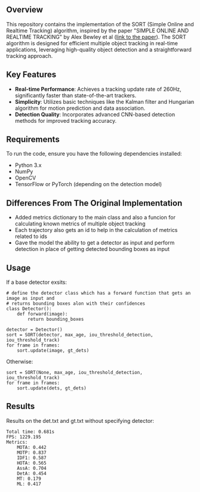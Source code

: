 ## Overview
This repository contains the implementation of the SORT (Simple Online and Realtime Tracking) algorithm, inspired by the paper "SIMPLE ONLINE AND REALTIME TRACKING" by Alex Bewley et al ([link to the paper](https://arxiv.org/abs/1602.00763)). The SORT algorithm is designed for efficient multiple object tracking in real-time applications, leveraging high-quality object detection and a straightforward tracking approach. 

## Key Features
- **Real-time Performance**: Achieves a tracking update rate of 260Hz, significantly faster than state-of-the-art trackers.
- **Simplicity**: Utilizes basic techniques like the Kalman filter and Hungarian algorithm for motion prediction and data association.
- **Detection Quality**: Incorporates advanced CNN-based detection methods for improved tracking accuracy.

## Requirements
To run the code, ensure you have the following dependencies installed:
- Python 3.x
- NumPy
- OpenCV
- TensorFlow or PyTorch (depending on the detection model)

## Differences From The Original Implementation

* Added metrics dictionary to the main class and also a funcion for calculating known metrics of multiple object tracking
* Each trajectory also gets an id to help in the calculation of metrics related to ids
* Gave the model the ability to get a detector as input and perform detection in place of getting detected bounding boxes as input

## Usage
If a base detector exsits:
```
# define the detector class which has a forward function that gets an image as input and
# returns bounding boxes alon with their confidences
class Detector():
    def forward(image):
        return bounding_boxes

detector = Detector()
sort = SORT(detector, max_age, iou_threshold_detection, iou_threshold_track)
for frame in frames:
    sort.update(image, gt_dets)
```
Otherwise:
```
sort = SORT(None, max_age, iou_threshold_detection, iou_threshold_track)
for frame in frames:
    sort.update(dets, gt_dets)
```

## Results
Results on the det.txt and gt.txt without specifying detector:
```
Total time: 0.681s
FPS: 1229.195  
Metrics:       
    MOTA: 0.442
    MOTP: 0.837
    IDF1: 0.587
    HOTA: 0.565
    AssA: 0.704
    DetA: 0.454
    MT: 0.179  
    ML: 0.417
```

